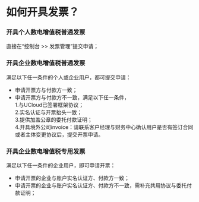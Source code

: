 # 如何开具发票？



### 开具个人数电增值税普通发票

直接在“控制台 \>\> 发票管理”提交申请；  

### 开具企业数电增值税普通发票

满足以下任一条件的个人或企业用户，都可提交申请：

  - 申请开票方与付款方一致；  
  - 申请开票方与付款方不一致，满足以下任一条件，\
    1.与UCloud已签署框架协议；  
    2.实名认证与开票抬头一致；  
    3.提供加盖公章的委托付款证明；\
    4.开具境外公司invoice：请联系客户经理与财务中心确认用户是否有签订合同或者主体变更协议后，提交开票申请。
        
### 开具企业数电增值税专用发票

满足以下任一条件的企业用户，即可申请开票：

  - 申请开票的企业与账户实名认证方、付款方一致；  
  - 申请开票的企业与账户实名认证方、付款方不一致，需补充共用协议与委托付款证明；  
  
